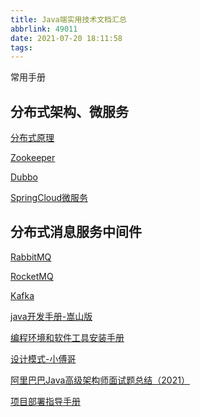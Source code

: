 ```yaml
---
title: Java端实用技术文档汇总
abbrlink: 49011
date: 2021-07-20 18:11:58
tags: 
---
```




 常用手册

<!--more-->

## 分布式架构、微服务

[分布式原理](http://lzcoder.cn/book/%E5%88%86%E5%B8%83%E5%BC%8F%E5%8E%9F%E7%90%86.pdf)

[Zookeeper](http://lzcoder.cn/book/Zookeeper%E8%AE%B2%E4%B9%89.pdf)

[Dubbo](http://lzcoder.cn/book/Dubbo%E8%AE%B2%E4%B9%89.pdf)

[SpringCloud微服务](http://lzcoder.cn/book/Spring_Cloud_%E5%BE%AE%E6%9C%8D%E5%8A%A1%E8%AF%BE%E7%A8%8B%E7%AC%94%E8%AE%B0.pdf)



## 分布式消息服务中间件

[RabbitMQ](http://lzcoder.cn/book/RabbitMQ.pdf)

[RocketMQ](http://lzcoder.cn/book/RocketMQ.pdf)

[Kafka](http://lzcoder.cn/book/Kafka.pdf)



[java开发手册-嵩山版](http://lzcoder.cn/book/java_dev_book.pdf)

[编程环境和软件工具安装手册](http://lzcoder.cn/book%2Fsoftware_install_guide.pdf)

[设计模式-小傅哥](http://lzcoder.cn/book%2Fsjms.pdf)

[阿里巴巴Java高级架构师面试题总结（2021）](http://lzcoder.cn/book/alifacebook.pdf)

[项目部署指导手册](http://lzcoder.cn/book/project_install.pdf)

